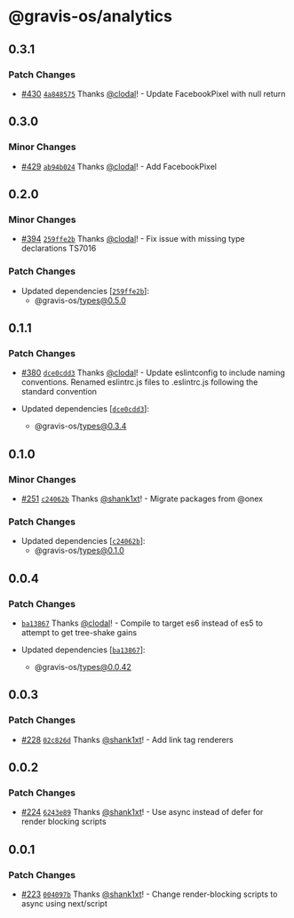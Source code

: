 # @gravis-os/analytics

## 0.3.1

### Patch Changes

- [#430](https://github.com/gravis-os/gravis-os/pull/430) [`4a848575`](https://github.com/gravis-os/gravis-os/commit/4a84857540d706738b87f2444a3f63a1fbd08266) Thanks [@clodal](https://github.com/clodal)! - Update FacebookPixel with null return

## 0.3.0

### Minor Changes

- [#429](https://github.com/gravis-os/gravis-os/pull/429) [`ab94b024`](https://github.com/gravis-os/gravis-os/commit/ab94b0241754a989caf42da2c01df09b3fc69327) Thanks [@clodal](https://github.com/clodal)! - Add FacebookPixel

## 0.2.0

### Minor Changes

- [#394](https://github.com/gravis-os/gravis-os/pull/394) [`259ffe2b`](https://github.com/gravis-os/gravis-os/commit/259ffe2bec29929386981917b4337c60987ffde4) Thanks [@clodal](https://github.com/clodal)! - Fix issue with missing type declarations TS7016

### Patch Changes

- Updated dependencies [[`259ffe2b`](https://github.com/gravis-os/gravis-os/commit/259ffe2bec29929386981917b4337c60987ffde4)]:
  - @gravis-os/types@0.5.0

## 0.1.1

### Patch Changes

- [#380](https://github.com/gravis-os/gravis-os/pull/380) [`dce0cdd3`](https://github.com/gravis-os/gravis-os/commit/dce0cdd33ab354f23e75e5576a4ece81f849dace) Thanks [@clodal](https://github.com/clodal)! - Update eslintconfig to include naming conventions. Renamed eslintrc.js files to .eslintrc.js following the standard convention

- Updated dependencies [[`dce0cdd3`](https://github.com/gravis-os/gravis-os/commit/dce0cdd33ab354f23e75e5576a4ece81f849dace)]:
  - @gravis-os/types@0.3.4

## 0.1.0

### Minor Changes

- [#251](https://github.com/gravis-os/gravis-os/pull/251) [`c24062b`](https://github.com/gravis-os/gravis-os/commit/c24062bf7d035db53eb9d14c9cd8ae0974c88610) Thanks [@shank1xt](https://github.com/shank1xt)! - Migrate packages from @onex

### Patch Changes

- Updated dependencies [[`c24062b`](https://github.com/gravis-os/gravis-os/commit/c24062bf7d035db53eb9d14c9cd8ae0974c88610)]:
  - @gravis-os/types@0.1.0

## 0.0.4

### Patch Changes

- [`ba13867`](https://github.com/gravis-os/gravis-os/commit/ba13867ea27da5ee5087f4530fe91a57bacc84ea) Thanks [@clodal](https://github.com/clodal)! - Compile to target es6 instead of es5 to attempt to get tree-shake gains

- Updated dependencies [[`ba13867`](https://github.com/gravis-os/gravis-os/commit/ba13867ea27da5ee5087f4530fe91a57bacc84ea)]:
  - @gravis-os/types@0.0.42

## 0.0.3

### Patch Changes

- [#228](https://github.com/gravis-os/gravis-os/pull/228) [`02c826d`](https://github.com/gravis-os/gravis-os/commit/02c826da780a9a9170c3a850839b9e7d1037346f) Thanks [@shank1xt](https://github.com/shank1xt)! - Add link tag renderers

## 0.0.2

### Patch Changes

- [#224](https://github.com/gravis-os/gravis-os/pull/224) [`6243e89`](https://github.com/gravis-os/gravis-os/commit/6243e890b17515b5b96821c4a988379e6116a1d4) Thanks [@shank1xt](https://github.com/shank1xt)! - Use async instead of defer for render blocking scripts

## 0.0.1

### Patch Changes

- [#223](https://github.com/gravis-os/gravis-os/pull/223) [`004097b`](https://github.com/gravis-os/gravis-os/commit/004097bbbe8979a9b007ea3b852ede917d03a59f) Thanks [@shank1xt](https://github.com/shank1xt)! - Change render-blocking scripts to async using next/script
